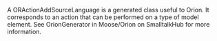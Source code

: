A ORActionAddSourceLanguage is a generated class useful to Orion. It corresponds to an action that can be performed on a type of model element. See OrionGenerator in Moose/Orion on SmalltalkHub for more information.